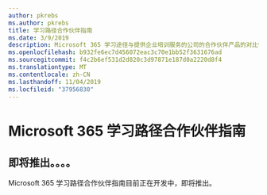 ```yaml
---
author: pkrebs
ms.author: pkrebs
title: 学习路径合作伙伴指南
ms.date: 3/9/2019
description: Microsoft 365 学习途径与提供企业培训服务的公司的合作伙伴产品的对比情况如何？
ms.openlocfilehash: b932fe6ec7d456072eac3c70e1bb52f3631676ad
ms.sourcegitcommit: f4c2b6ef531d2d820c3d97871e187d0a2220d8f4
ms.translationtype: MT
ms.contentlocale: zh-CN
ms.lasthandoff: 11/04/2019
ms.locfileid: "37956830"
---
```

# <a name="microsoft-365-learning-pathways-partner-guide"></a>Microsoft 365 学习路径合作伙伴指南

## <a name="coming-soon"></a>即将推出。。。。
Microsoft 365 学习路径合作伙伴指南目前正在开发中，即将推出。
 

